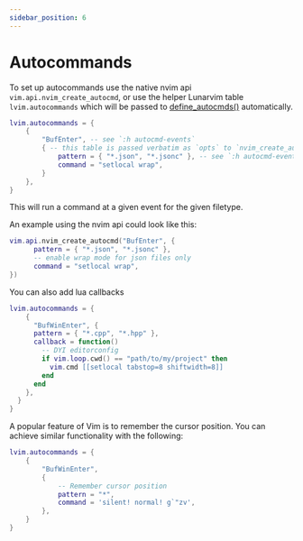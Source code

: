 ```yaml
---
sidebar_position: 6
---
```


# Autocommands

To set up autocommands use the native nvim api `vim.api.nvim_create_autocmd`, or use the helper Lunarvim table `lvim.autocommands` which will be passed to [define_autocmds()](https://github.com/LunarVim/lunarvim/blob/3475f7675d8928b49c85878dfc2912407de57342/lua/lvim/core/autocmds.lua#L177) automatically.

```lua
lvim.autocommands = {
    {
        "BufEnter", -- see `:h autocmd-events`
        { -- this table is passed verbatim as `opts` to `nvim_create_autocmd`
            pattern = { "*.json", "*.jsonc" }, -- see `:h autocmd-events`
            command = "setlocal wrap",
        }
    },
}
```

This will run a command at a given event for the given filetype.

An example using the nvim api could look like this:

```lua
vim.api.nvim_create_autocmd("BufEnter", {
	  pattern = { "*.json", "*.jsonc" },
	  -- enable wrap mode for json files only
	  command = "setlocal wrap",
})
```

You can also add lua callbacks

```lua
lvim.autocommands = {
    {
      "BufWinEnter", {
      pattern = { "*.cpp", "*.hpp" },
      callback = function()
        -- DYI editorconfig
        if vim.loop.cwd() == "path/to/my/project" then
          vim.cmd [[setlocal tabstop=8 shiftwidth=8]]
        end
      end
    },
  }
}
```

A popular feature of Vim is to remember the cursor position. You can achieve similar functionality with the following:

```lua
lvim.autocommands = {
    {
        "BufWinEnter",
        {
            -- Remember cursor position
            pattern = "*",
            command = 'silent! normal! g`"zv',
        },
    }
}
```
